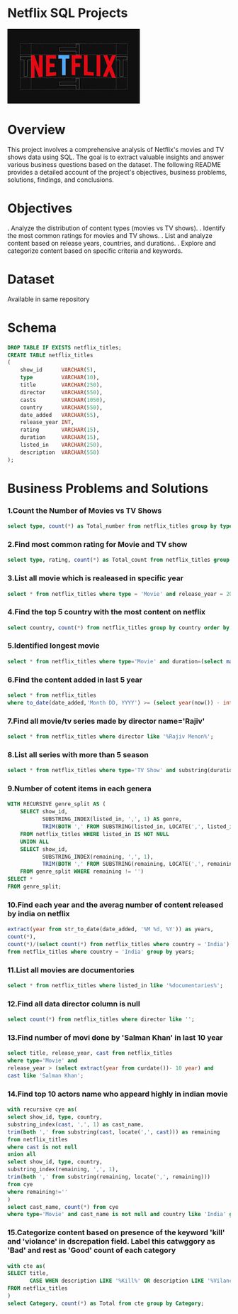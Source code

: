 # Netflix SQL Projects

![NetFlix logo](https://github.com/Deepak-Byte/SQL_Projects/blob/main/Netflix_logo.jpeg)

# Overview
This project involves a comprehensive analysis of Netflix's movies and TV shows data using SQL. The goal is to extract valuable insights and answer various business questions based on the dataset. The following README provides a detailed account of the project's objectives, business problems, solutions, findings, and conclusions.

# Objectives
. Analyze the distribution of content types (movies vs TV shows).
. Identify the most common ratings for movies and TV shows.
. List and analyze content based on release years, countries, and durations.
. Explore and categorize content based on specific criteria and keywords.

# Dataset
Available in same repository

# Schema

```sql
DROP TABLE IF EXISTS netflix_titles;
CREATE TABLE netflix_titles
(
    show_id      VARCHAR(5),
    type         VARCHAR(10),
    title        VARCHAR(250),
    director     VARCHAR(550),
    casts        VARCHAR(1050),
    country      VARCHAR(550),
    date_added   VARCHAR(55),
    release_year INT,
    rating       VARCHAR(15),
    duration     VARCHAR(15),
    listed_in    VARCHAR(250),
    description  VARCHAR(550)
);
```

# Business Problems and Solutions
### 1.Count the Number of Movies vs TV Shows
```sql
select type, count(*) as Total_number from netflix_titles group by type;
```

### 2.Find most common rating for Movie and TV show
```sql
select type, rating, count(*) as Total_count from netflix_titles group by 1,2  order by Total_count desc limit 2;
```

### 3.List all movie which is realeased in specific year
```sql
select * from netflix_titles where type = 'Movie' and release_year = 2020;
```

### 4.Find the top 5 country with the most content on netflix
```sql
select country, count(*) from netflix_titles group by country order by count(*) desc;
```

### 5.Identified longest movie
```sql
select * from netflix_titles where type='Movie' and duration=(select max(duration) from netflix_titles);
```

### 6.Find the content added in last 5 year 
```sql
select * from netflix_titles 
where to_date(date_added,'Month DD, YYYY') >= (select year(now()) - interval 5 year);
```

### 7.Find all movie/tv series made by director name='Rajiv'
```sql
select * from netflix_titles where director like '%Rajiv Menon%';
```

### 8.List all series with more than 5 season 
```sql
select * from netflix_titles where type='TV Show' and substring(duration, 1,2);
```

### 9.Number of cotent items in each genera
```sql
WITH RECURSIVE genre_split AS (
    SELECT show_id, 
           SUBSTRING_INDEX(listed_in, ',', 1) AS genre, 
           TRIM(BOTH ',' FROM SUBSTRING(listed_in, LOCATE(',', listed_in))) AS remaining
    FROM netflix_titles WHERE listed_in IS NOT NULL  
    UNION ALL
    SELECT show_id, 
           SUBSTRING_INDEX(remaining, ',', 1), 
           TRIM(BOTH ',' FROM SUBSTRING(remaining, LOCATE(',', remaining)))
    FROM genre_split WHERE remaining != '')
SELECT *
FROM genre_split;
```

### 10.Find each year and the averag number of content released by india on netflix
```sql
extract(year from str_to_date(date_added, '%M %d, %Y')) as years,
count(*),
count(*)/(select count(*) from netflix_titles where country = 'India') as average_no
from netflix_titles where country = 'India' group by years;	
```

### 11.List all movies are documentories
```sql
select * from netflix_titles where listed_in like '%documentaries%';
```

### 12.Find all data director column is null
```sql
select count(*) from netflix_titles where director like '';
```

### 13.Find number of movi done by 'Salman Khan' in last 10 year
```sql
select title, release_year, cast from netflix_titles 
where type='Movie' and 
release_year > (select extract(year from curdate())- 10 year) and
cast like 'Salman Khan';
```

### 14.Find top 10 actors name who appeard highly in indian movie
```sql
with recursive cye as(
select show_id, type, country,
substring_index(cast, ',', 1) as cast_name,
trim(both ',' from substring(cast, locate(',', cast))) as remaining
from netflix_titles
where cast is not null
union all
select show_id, type, country,
substring_index(remaining, ',', 1),
trim(both ',' from substring(remaining, locate(',', remaining))) 
from cye 
where remaining!=''
)
select cast_name, count(*) from cye 
where type='Movie' and cast_name is not null and country like 'India' group by cast_name order by count(*) desc limit 10; 
```
### 15.Categorize content based on presence of the keyword 'kill' and 'violance' in dscrepation field. Label this catwggory as 'Bad' and rest as 'Good' count of each category
```sql
with cte as(
SELECT title,
       CASE WHEN description LIKE '%Kill%' OR description LIKE '%Vilance%' THEN 'Bad' ELSE 'Good' END AS Category
FROM netflix_titles
)
select Category, count(*) as Total from cte group by Category;
```







